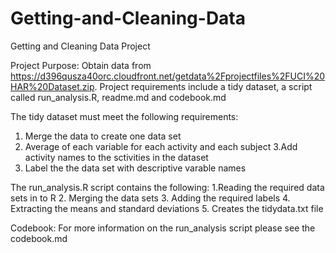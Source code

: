 # Getting-and-Cleaning-Data
Getting and Cleaning Data Project

Project Purpose:
Obtain data from https://d396qusza40orc.cloudfront.net/getdata%2Fprojectfiles%2FUCI%20HAR%20Dataset.zip.
Project requirements include a tidy dataset, a script called run_analysis.R, readme.md and codebook.md

The tidy dataset must meet the following requirements:
1. Merge the data to create one data set
2. Average of each variable for each activity and each subject
3.Add activity names to the sctivities in the dataset
4. Label the the data set with descriptive varable names

The run_analysis.R script contains the following:
1.Reading the required data sets in to R
2. Merging the data sets
3. Adding the required labels
4. Extracting the means and standard deviations
5. Creates the tidydata.txt file

Codebook:
For more information on the run_analysis script please see the codebook.md